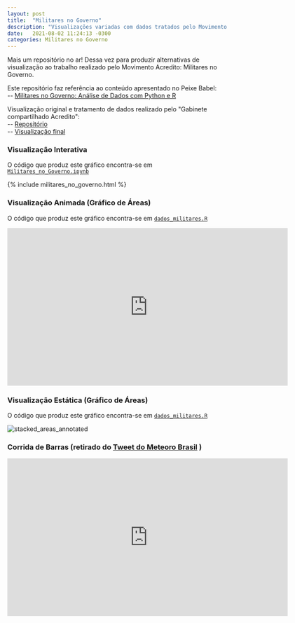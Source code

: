 ```yaml
---
layout: post
title:  "Militares no Governo"
description: "Visualizações variadas com dados tratados pelo Movimento Acredito com o percentual de militares que ocupam cargos civis comissionados no governo federal."
date:   2021-08-02 11:24:13 -0300
categories: Militares no Governo
---
```


Mais um repositório no ar! Dessa vez para produzir alternativas de visualização ao trabalho realizado pelo Movimento Acredito: Militares no Governo.

Este repositório faz referência ao conteúdo apresentado no Peixe Babel: <br>
-- [Militares no Governo: Análise de Dados com Python e R](https://youtu.be/GiCmbNzkrbo)

Visualização original e tratamento de dados realizado pelo "Gabinete compartilhado Acredito": <br/>
-- [Repositório](https://github.com/gabinete-compartilhado-acredito/militares-no-governo)  <br/>
-- [Visualização final](http://xavier.turmadafisica.net/militares_governo.html) <br/>

<!-- 
{% highlight ruby %}
def print_hi(name)
  puts "Hi, #{name}"
end
print_hi('Tom')
#=> prints 'Hi, Tom' to STDOUT.
{% endhighlight %} -->

### Visualização Interativa
O código que produz este gráfico encontra-se em  [`Militares_no_Governo.ipynb`](https://github.com/peixebabel/militarizacao-ministerios/blob/main/Militares_no_Governo.ipynb)

{% include militares_no_governo.html %}

### Visualização Animada (Gráfico de Áreas)
O código que produz este gráfico encontra-se em  [`dados_militares.R`](https://github.com/peixebabel/militarizacao-ministerios/blob/main/dados_militares.R)
<!-- "https://user-images.githubusercontent.com/22198915/127869730-5df651b8-ff42-4ff0-9fd2-b802f767bf9b.mp4" -->
<div class="embed-container">
  <iframe
      src="https://www.dropbox.com/s/r51ofh1ssvabdy6/stacked_areas_annotated.mp4" 
      height="360"
      width="640"
      frameborder="0"
      scrolling="no"
      muted="false"
      autoplay="false"
      allowfullscreen="true">
  </iframe>
</div>

### Visualização Estática (Gráfico de Áreas)
O código que produz este gráfico encontra-se em  [`dados_militares.R`](https://github.com/peixebabel/militarizacao-ministerios/blob/main/dados_militares.R)

![stacked_areas_annotated](https://user-images.githubusercontent.com/22198915/127873044-24bd7879-2d23-4f6c-9212-2193e7803c9d.png)

### Corrida de Barras (retirado do [Tweet do Meteoro Brasil](https://twitter.com/meteoro_br/status/1414972286868803593) )

<div class="embed-container">
  <iframe
      src="https://user-images.githubusercontent.com/22198915/127868978-8e44cabd-19a3-4e87-82b3-d81a6f8d28d7.mp4"
      height="360"
      width="640"
      frameborder="0"
      scrolling="no"
      muted="false"
      autoplay="false"
      allowfullscreen="true">
  </iframe>
</div>


